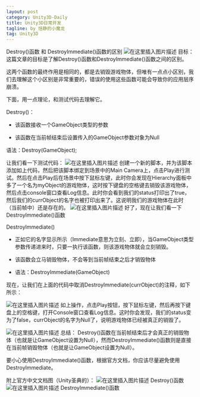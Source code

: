 ```yaml
---
layout: post
category: Unity3D-Daily
title: Unity3D日常开发
tagline: by 恬静的小魔龙
tag: Unity3D
---
```


Destroy()函数 和 DestroyImmediate()函数的区别
![在这里插入图片描述](http://mmbiz.qpic.cn/mmbiz/LJ2FKOSh48G1zs5qgU5RKv1pcI6VPMia3gbaGm2SMCcvjp9uwP4BmQQNk07Ce2mMwunuSoICCPJdpNVwMM5q1HQ/0)
目标：
这篇文章的目标是了解Destroy()函数和DestroyImmediate()函数之间的区别。

这两个函数的最终作用是相同的，都是去销毁游戏物体，但唯有一点点小区别，我们去理解这个小区别是非常重要的，错误的使用这些函数可能会导致你的应用层序崩溃。

下面，用一点理论，和测试代码去理解它。

Destroy()：
- 该函数接收一个GameObject类型的参数

- 该函数在当前帧结束后设置传入的GameObject参数对象为Null

语法：Destroy(GameObject);

让我们看一下测试代码：
![在这里插入图片描述](http://mmbiz.qpic.cn/mmbiz/LJ2FKOSh48G1zs5qgU5RKv1pcI6VPMia3TIOPBnQ89GLRiaTPLGkYmcv714hzQbpYsDWQOPAhoVMCk5BcS5F36EA/0)
创建一个新的脚本，并为该脚本添加如上代码，然后把该脚本绑定到场景中的Main Camera上，点击Play进行测试。然后在点击Play后在场景中按下鼠标左键，此时你会发现在Hierarchy面板中多了一个名为myObject的游戏物体，这时按下键盘的空格键去销毁该游戏物体，然后点击console窗口查看Log信息。此时你会看到我们的status打印出了true，然后我们的currObject的名字也被打印出来了。这说明我们的游戏物体在此时（当前帧中）还是存在的。
![在这里插入图片描述](http://mmbiz.qpic.cn/mmbiz/LJ2FKOSh48G1zs5qgU5RKv1pcI6VPMia30rWPwwHTc2FmA3akt2kOMQqzibiamH6JGURPXR2qSiagLI8MPibhVEbBiaw/0)
好了，现在让我们看一下DestroyImmediate()函数

DestroyImmediate()
- 正如它的名字显示所示（Immediate意思为立刻、立即），当GameObject类型参数传递进来时，只要一执行该函数，则该游戏物体就会立刻销毁。

- 该函数会立马销毁物体，不会等到当前帧结束之后才销毁物体

- 语法：DestroyImmediate(GameObject)

现在，让我们在上面的代码中取消DestroyImmediate(currObject)的注释，如下所示：

![在这里插入图片描述](http://mmbiz.qpic.cn/mmbiz/LJ2FKOSh48G1zs5qgU5RKv1pcI6VPMia3090W01SW7LvHzWyYDcZMhRD4AA5zExJO2N95ztsnHcLtUxERo7CWPQ/0)
如上操作，点击Play按钮，按下鼠标左键，然后再按下键盘上的空格键，打开Console窗口查看Log信息。这时你会发现，我们的status变为了false，currObject的名字为Null了，说明游戏物体已经被真正的销毁了。

![在这里插入图片描述](http://mmbiz.qpic.cn/mmbiz/LJ2FKOSh48G1zs5qgU5RKv1pcI6VPMia38icIon2ZbA3t1ibo7CYA3LegaBVu1vKFoJwkGNc07JGyJWKgmfxd9H7w/0)
总结：
Destroy()函数在当前帧结束后才会真正的销毁物体（也就是让GameObject设置为Null），然而DestroyImmediate()函数则是直接在当前帧销毁物体（也就是让GameObject设置为Null）。

要小心使用DestroyImmediate()函数，根据官方文档，你应该尽量避免使用DestroyImmediate。

附上官方中文文档图（Unity圣典的）：
![在这里插入图片描述](http://mmbiz.qpic.cn/mmbiz/LJ2FKOSh48G1zs5qgU5RKv1pcI6VPMia3xR3Z1tDdu5ZugENnekOsDgNnOiahUcLCZW1suPN7vIQhX2VojPFrKpg/0?wx_fmt=png)
Destroy()函数
![在这里插入图片描述](http://mmbiz.qpic.cn/mmbiz/LJ2FKOSh48G1zs5qgU5RKv1pcI6VPMia3CA6ORFEuN1mqZQ5fWGLib45P1PevaeE5ddWBRXKqJnluw9ALOBGbF5Q/0?wx_fmt=png)
DestroyImmediate()函数

